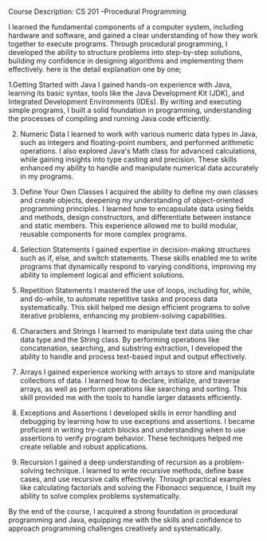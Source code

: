 Course Description: CS 201 –Procedural Programming

I learned the fundamental components of a computer system, including hardware and software, and gained a clear understanding of how they work together to execute programs. Through procedural programming, I developed the ability to structure problems into step-by-step solutions, building my confidence in designing algorithms and implementing them effectively. here is the detail explanation one by one;

1.Getting Started with Java
I gained hands-on experience with Java, learning its basic syntax, tools like the Java Development Kit (JDK), and Integrated Development Environments (IDEs). By writing and executing simple programs, I built a solid foundation in programming, understanding the processes of compiling and running Java code efficiently.

2. Numeric Data
I learned to work with various numeric data types in Java, such as integers and floating-point numbers, and performed arithmetic operations. I also explored Java's Math class for advanced calculations, while gaining insights into type casting and precision. These skills enhanced my ability to handle and manipulate numerical data accurately in my programs.

3. Define Your Own Classes
I acquired the ability to define my own classes and create objects, deepening my understanding of object-oriented programming principles. I learned how to encapsulate data using fields and methods, design constructors, and differentiate between instance and static members. This experience allowed me to build modular, reusable components for more complex programs.

4. Selection Statements
I gained expertise in decision-making structures such as if, else, and switch statements. These skills enabled me to write programs that dynamically respond to varying conditions, improving my ability to implement logical and efficient solutions.

5. Repetition Statements
I mastered the use of loops, including for, while, and do-while, to automate repetitive tasks and process data systematically. This skill helped me design efficient programs to solve iterative problems, enhancing my problem-solving capabilities.

6. Characters and Strings
I learned to manipulate text data using the char data type and the String class. By performing operations like concatenation, searching, and substring extraction, I developed the ability to handle and process text-based input and output effectively.

7. Arrays
I gained experience working with arrays to store and manipulate collections of data. I learned how to declare, initialize, and traverse arrays, as well as perform operations like searching and sorting. This skill provided me with the tools to handle larger datasets efficiently.

8. Exceptions and Assertions
I developed skills in error handling and debugging by learning how to use exceptions and assertions. I became proficient in writing try-catch blocks and understanding when to use assertions to verify program behavior. These techniques helped me create reliable and robust applications.

9. Recursion
I gained a deep understanding of recursion as a problem-solving technique. I learned to write recursive methods, define base cases, and use recursive calls effectively. Through practical examples like calculating factorials and solving the Fibonacci sequence, I built my ability to solve complex problems systematically.

By the end of the course, I acquired a strong foundation in procedural programming and Java, equipping me with the skills and confidence to approach programming challenges creatively and systematically.
